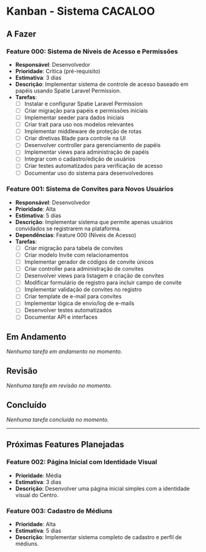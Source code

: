 # Kanban - Sistema CACALOO

## A Fazer

### Feature 000: Sistema de Níveis de Acesso e Permissões
- **Responsável**: Desenvolvedor
- **Prioridade**: Crítica (pré-requisito)
- **Estimativa**: 3 dias
- **Descrição**: Implementar sistema de controle de acesso baseado em papéis usando Spatie Laravel Permission.
- **Tarefas**:
  - [ ] Instalar e configurar Spatie Laravel Permission
  - [ ] Criar migração para papéis e permissões iniciais
  - [ ] Implementar seeder para dados iniciais
  - [ ] Criar trait para uso nos modelos relevantes
  - [ ] Implementar middleware de proteção de rotas
  - [ ] Criar diretivas Blade para controle na UI
  - [ ] Desenvolver controller para gerenciamento de papéis
  - [ ] Implementar views para administração de papéis
  - [ ] Integrar com o cadastro/edição de usuários
  - [ ] Criar testes automatizados para verificação de acesso
  - [ ] Documentar uso do sistema para desenvolvedores

### Feature 001: Sistema de Convites para Novos Usuários
- **Responsável**: Desenvolvedor
- **Prioridade**: Alta
- **Estimativa**: 5 dias
- **Descrição**: Implementar sistema que permite apenas usuários convidados se registrarem na plataforma.
- **Dependências**: Feature 000 (Níveis de Acesso)
- **Tarefas**:
  - [ ] Criar migração para tabela de convites
  - [ ] Criar modelo Invite com relacionamentos
  - [ ] Implementar gerador de códigos de convite únicos
  - [ ] Criar controller para administração de convites
  - [ ] Desenvolver views para listagem e criação de convites
  - [ ] Modificar formulário de registro para incluir campo de convite
  - [ ] Implementar validação de convites no registro
  - [ ] Criar template de e-mail para convites
  - [ ] Implementar lógica de envio/log de e-mails
  - [ ] Desenvolver testes automatizados
  - [ ] Documentar API e interfaces

## Em Andamento

*Nenhuma tarefa em andamento no momento.*

## Revisão

*Nenhuma tarefa em revisão no momento.*

## Concluído

*Nenhuma tarefa concluída no momento.*

---

## Próximas Features Planejadas

### Feature 002: Página Inicial com Identidade Visual
- **Prioridade**: Média
- **Estimativa**: 3 dias
- **Descrição**: Desenvolver uma página inicial simples com a identidade visual do Centro.

### Feature 003: Cadastro de Médiuns
- **Prioridade**: Alta
- **Estimativa**: 5 dias
- **Descrição**: Implementar sistema completo de cadastro e perfil de médiuns.
